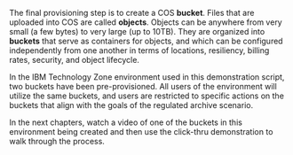 The final provisioning step is to create a COS **bucket**. Files that are uploaded into COS are called **objects**. Objects can be anywhere from very small (a few bytes) to very large (up to 10TB). They are organized into **buckets** that serve as containers for objects, and which can be configured independently from one another in terms of locations, resiliency, billing rates, security, and object lifecycle.

In the IBM Technology Zone environment used in this demonstration script, two buckets have been pre-provisioned. All users of the environment will utilize the same buckets, and users are restricted to specific actions on the buckets that align with the goals of the regulated archive scenario.

In the next chapters, watch a video of one of the buckets in this environment being created and then use the click-thru demonstration to walk through the process.
